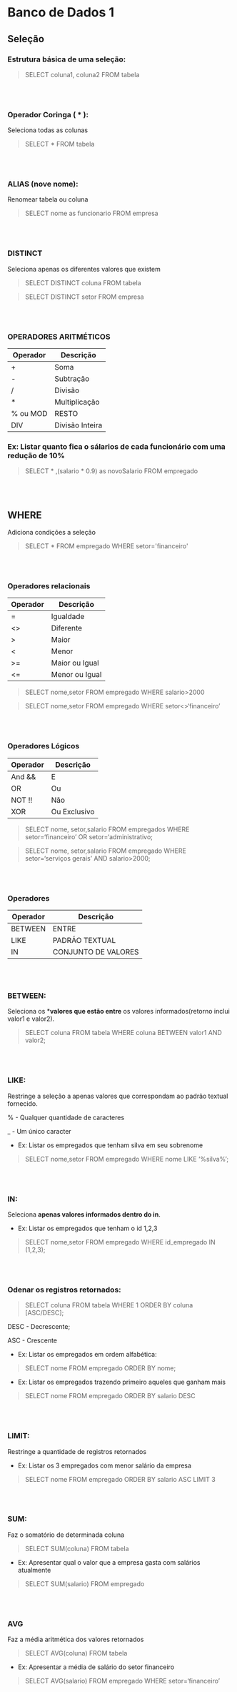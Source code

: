 # Banco de Dados 1

## Seleção
### Estrutura básica de uma seleção:
> SELECT coluna1, coluna2 FROM tabela

<br></br>

### Operador Coringa ( * ):
Seleciona todas as colunas
> SELECT * FROM tabela

<br></br>

### ALIAS (nove nome):
Renomear tabela ou coluna
> SELECT nome as funcionario FROM empresa

<br></br>

### DISTINCT 
Seleciona apenas os diferentes valores que existem
> SELECT DISTINCT coluna FROM tabela

> SELECT DISTINCT setor FROM empresa

<br></br>

### OPERADORES ARITMÉTICOS
| Operador | Descrição       |
|----------|-----------------|
| +        | Soma            |
| -        | Subtração       |
| /        | Divisão         |
| *        | Multiplicação   |
| % ou MOD | RESTO           |
| DIV      | Divisão Inteira |  

### Ex: Listar quanto fica o sálarios de cada funcionário com uma redução de 10%
> SELECT * ,(salario * 0.9) as novoSalario FROM empregado

<br></br>

## WHERE
Adiciona condições a seleção

> SELECT * FROM  empregado WHERE setor='financeiro'

<br></br>

### Operadores relacionais
| Operador | Descrição      |
|----------|----------------|
| =        | Igualdade      |
| <>       | Diferente      |
| >        | Maior          |
| <        | Menor          |
| >=       | Maior ou Igual |
| <=       | Menor ou Igual |

> SELECT nome,setor FROM empregado WHERE salario>2000

> SELECT nome,setor FROM empregado WHERE setor<>‘financeiro’

<br></br>

### Operadores Lógicos
| Operador | Descrição      |
|----------|----------------|
| And &&   |   E            |
| OR       |   Ou           |
| NOT !!   |   Não          |
| XOR      |   Ou Exclusivo |

> SELECT nome, setor,salario FROM empregados WHERE setor=‘financeiro’ OR setor=‘administrativo;

> SELECT nome, setor,salario FROM empregado WHERE setor=‘serviços gerais’ AND salario>2000;


<br></br>

### Operadores
| Operador | Descrição           |
|----------|---------------------|
| BETWEEN  | ENTRE               |
| LIKE     | PADRÃO TEXTUAL      |
| IN       | CONJUNTO DE VALORES |

<br></br>

### BETWEEN:
Seleciona os ***valores que estão entre** os valores informados(retorno inclui valor1 e valor2).

> SELECT coluna FROM tabela WHERE coluna BETWEEN valor1 AND valor2;

<br></br>

### LIKE:
Restringe a seleção a apenas valores que correspondam ao padrão textual fornecido.

% - Qualquer quantidade de caracteres

_ - Um único caracter

- Ex: Listar os empregados que tenham silva em seu sobrenome
> SELECT nome,setor FROM empregado WHERE nome LIKE ‘%silva%’;

<br></br>

### IN:
Seleciona **apenas valores informados dentro do in**.

- Ex: Listar os empregados que tenham o id 1,2,3
> SELECT nome,setor FROM empregado WHERE id_empregado IN (1,2,3);

<br></br>

### Odenar os registros retornados:
> SELECT coluna FROM tabela WHERE 1 ORDER BY coluna [ASC/DESC];

DESC - Decrescente;

ASC - Crescente

- Ex: Listar os empregados em ordem alfabética:
> SELECT nome FROM empregado ORDER BY nome;

- Ex: Listar os empregados trazendo primeiro aqueles que ganham mais
> SELECT nome FROM empregado ORDER BY salario DESC

<br></br>

### LIMIT:
Restringe a quantidade de registros retornados

- Ex: Listar os 3 empregados com menor salário da empresa
> SELECT nome FROM empregado ORDER BY salario ASC LIMIT 3

<br></br>

### SUM:
Faz o somatório de determinada coluna
> SELECT SUM(coluna) FROM tabela

 - Ex: Apresentar qual o valor que a empresa gasta com salários atualmente

> SELECT SUM(salario) FROM empregado

<br></br>

### AVG
Faz a média aritmética dos valores retornados
> SELECT AVG(coluna) FROM tabela
- Ex: Apresentar a média de salário do setor financeiro
> SELECT AVG(salario) FROM empregado WHERE setor=‘financeiro’


